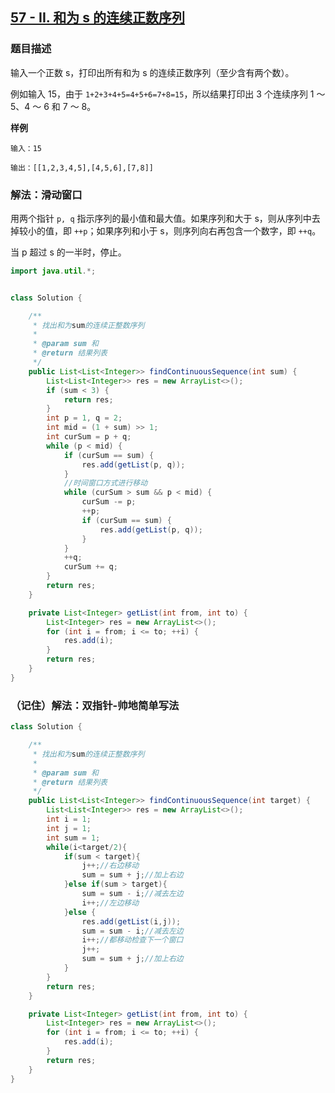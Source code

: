 ## [57 - II. 和为 s 的连续正数序列](https://leetcode.cn/problems/he-wei-sde-lian-xu-zheng-shu-xu-lie-lcof/)

### 题目描述

输入一个正数 s，打印出所有和为 s 的连续正数序列（至少含有两个数）。

例如输入 15，由于 `1+2+3+4+5=4+5+6=7+8=15`，所以结果打印出 3 个连续序列 1 ～ 5、4 ～ 6 和 7 ～ 8。

**样例**

```
输入：15

输出：[[1,2,3,4,5],[4,5,6],[7,8]]
```

### 解法：滑动窗口

用两个指针 `p, q` 指示序列的最小值和最大值。如果序列和大于 s，则从序列中去掉较小的值，即 `++p`；如果序列和小于 s，则序列向右再包含一个数字，即 `++q`。

当 p 超过 s 的一半时，停止。

```java
import java.util.*;


class Solution {

    /**
     * 找出和为sum的连续正整数序列
     *
     * @param sum 和
     * @return 结果列表
     */
    public List<List<Integer>> findContinuousSequence(int sum) {
        List<List<Integer>> res = new ArrayList<>();
        if (sum < 3) {
            return res;
        }
        int p = 1, q = 2;
        int mid = (1 + sum) >> 1;
        int curSum = p + q;
        while (p < mid) {
            if (curSum == sum) {
                res.add(getList(p, q));
            }
            //时间窗口方式进行移动
            while (curSum > sum && p < mid) {
                curSum -= p;
                ++p;
                if (curSum == sum) {
                    res.add(getList(p, q));
                }
            }
            ++q;
            curSum += q;
        }
        return res;
    }

    private List<Integer> getList(int from, int to) {
        List<Integer> res = new ArrayList<>();
        for (int i = from; i <= to; ++i) {
            res.add(i);
        }
        return res;
    }
}
```
### （记住）解法：双指针-帅地简单写法
```java
class Solution {

    /**
     * 找出和为sum的连续正整数序列
     *
     * @param sum 和
     * @return 结果列表
     */
    public List<List<Integer>> findContinuousSequence(int target) {
        List<List<Integer>> res = new ArrayList<>();
        int i = 1;
        int j = 1;
        int sum = 1;
        while(i<target/2){
            if(sum < target){
                j++;//右边移动
                sum = sum + j;//加上右边
            }else if(sum > target){
                sum = sum - i;//减去左边
                i++;//左边移动
            }else {
                res.add(getList(i,j));
                sum = sum - i;//减去左边
                i++;//都移动检查下一个窗口
                j++;
                sum = sum + j;//加上右边
            }
        }
        return res;
    }

    private List<Integer> getList(int from, int to) {
        List<Integer> res = new ArrayList<>();
        for (int i = from; i <= to; ++i) {
            res.add(i);
        }
        return res;
    }
}
```
